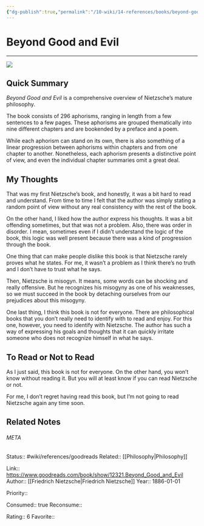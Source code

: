 ```yaml
---
{"dg-publish":true,"permalink":"/10-wiki/14-references/books/beyond-good-and-evil-014044923-x/","title":"Beyond Good and Evil"}
---
```


# Beyond Good and Evil
---
![](https://i.gr-assets.com/images/S/compressed.photo.goodreads.com/books/1388607391l/12321.jpg)


## Quick Summary

_Beyond Good and Evil_ is a comprehensive overview of Nietzsche’s mature philosophy.

The book consists of 296 aphorisms, ranging in length from a few sentences to a few pages. These aphorisms are grouped thematically into nine different chapters and are bookended by a preface and a poem.

While each aphorism can stand on its own, there is also something of a linear progression between aphorisms within chapters and from one chapter to another. Nonetheless, each aphorism presents a distinctive point of view, and even the individual chapter summaries omit a great deal.

## My Thoughts

That was my first Nietzsche’s book, and honestly, it was a bit hard to read and understand. From time to time I felt that the author was simply stating a random point of view without any real consistency with the rest of the book.

On the other hand, I liked how the author express his thoughts. It was a bit offending sometimes, but that was not a problem. Also, there was order in disorder. I mean, sometimes even if I didn’t understand the logic of the book, this logic was well present because there was a kind of progression through the book.

One thing that can make people dislike this book is that Nietzsche rarely proves what he states. For me, it wasn’t a problem as I think there’s no truth and I don’t have to trust what he says.

Then, Nietzsche is misogyn. It means, some words can be shocking and really offensive. But he recognizes his misogyny as one of his weaknesses, so we must succeed in the book by detaching ourselves from our prejudices about this misogyny.

One last thing, I think this book is not for everyone. There are philosophical books that you don’t really need to identify with to read and enjoy. For this one, however, you need to identify with Nietzsche. The author has such a way of expressing his goals and thoughts that it can quickly irritate someone who does not recognize himself in what he says.

## To Read or Not to Read

As I just said, this book is not for everyone. On the other hand, you won’t know without reading it. But you will at least know if you can read Nietzsche or not.

For me, I don’t regret having read this book, but I’m not going to read Nietzsche again any time soon.


## Related Notes




###### META
Status:: #wiki/references/goodreads
Related:: [[Philosophy\|Philosophy]]

Link:: https://www.goodreads.com/book/show/12321.Beyond_Good_and_Evil
Author:: [[Friedrich Nietzsche\|Friedrich Nietzsche]]
Year:: 1886-01-01

Priority:: 

Consumed:: true
Reconsume:: 

Rating:: 6
Favorite:: 

